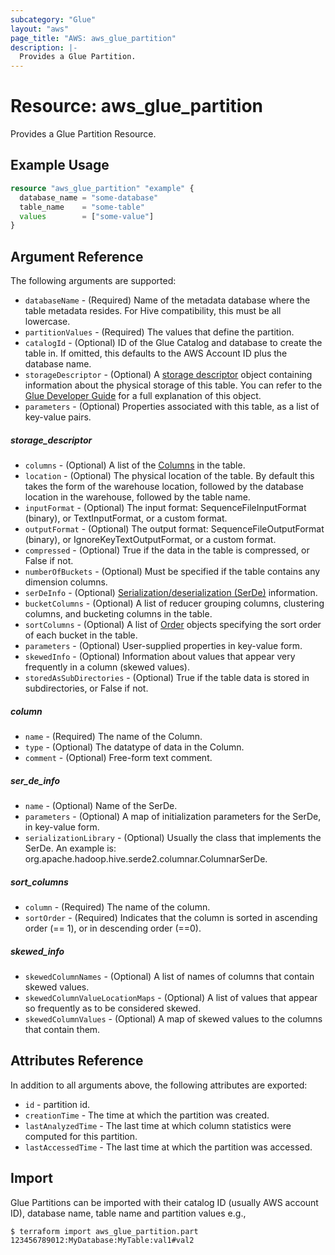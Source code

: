```yaml
---
subcategory: "Glue"
layout: "aws"
page_title: "AWS: aws_glue_partition"
description: |-
  Provides a Glue Partition.
---
```


# Resource: aws_glue_partition

Provides a Glue Partition Resource.

## Example Usage

```terraform
resource "aws_glue_partition" "example" {
  database_name = "some-database"
  table_name    = "some-table"
  values        = ["some-value"]
}
```

## Argument Reference

The following arguments are supported:

* `databaseName` - (Required) Name of the metadata database where the table metadata resides. For Hive compatibility, this must be all lowercase.
* `partitionValues` - (Required) The values that define the partition.
* `catalogId` - (Optional) ID of the Glue Catalog and database to create the table in. If omitted, this defaults to the AWS Account ID plus the database name.
* `storageDescriptor` - (Optional) A [storage descriptor](#storage_descriptor) object containing information about the physical storage of this table. You can refer to the [Glue Developer Guide](https://docs.aws.amazon.com/glue/latest/dg/aws-glue-api-catalog-tables.html#aws-glue-api-catalog-tables-StorageDescriptor) for a full explanation of this object.
* `parameters` - (Optional) Properties associated with this table, as a list of key-value pairs.

##### storage_descriptor

* `columns` - (Optional) A list of the [Columns](#column) in the table.
* `location` - (Optional) The physical location of the table. By default this takes the form of the warehouse location, followed by the database location in the warehouse, followed by the table name.
* `inputFormat` - (Optional) The input format: SequenceFileInputFormat (binary), or TextInputFormat, or a custom format.
* `outputFormat` - (Optional) The output format: SequenceFileOutputFormat (binary), or IgnoreKeyTextOutputFormat, or a custom format.
* `compressed` - (Optional) True if the data in the table is compressed, or False if not.
* `numberOfBuckets` - (Optional) Must be specified if the table contains any dimension columns.
* `serDeInfo` - (Optional) [Serialization/deserialization (SerDe)](#ser_de_info) information.
* `bucketColumns` - (Optional) A list of reducer grouping columns, clustering columns, and bucketing columns in the table.
* `sortColumns` - (Optional) A list of [Order](#sort_columns) objects specifying the sort order of each bucket in the table.
* `parameters` - (Optional) User-supplied properties in key-value form.
* `skewedInfo` - (Optional) Information about values that appear very frequently in a column (skewed values).
* `storedAsSubDirectories` - (Optional) True if the table data is stored in subdirectories, or False if not.

##### column

* `name` - (Required) The name of the Column.
* `type` - (Optional) The datatype of data in the Column.
* `comment` - (Optional) Free-form text comment.

##### ser_de_info

* `name` - (Optional) Name of the SerDe.
* `parameters` - (Optional) A map of initialization parameters for the SerDe, in key-value form.
* `serializationLibrary` - (Optional) Usually the class that implements the SerDe. An example is: org.apache.hadoop.hive.serde2.columnar.ColumnarSerDe.

##### sort_columns

* `column` - (Required) The name of the column.
* `sortOrder` - (Required) Indicates that the column is sorted in ascending order (== 1), or in descending order (==0).

##### skewed_info

* `skewedColumnNames` - (Optional) A list of names of columns that contain skewed values.
* `skewedColumnValueLocationMaps` - (Optional) A list of values that appear so frequently as to be considered skewed.
* `skewedColumnValues` - (Optional) A map of skewed values to the columns that contain them.

## Attributes Reference

In addition to all arguments above, the following attributes are exported:

* `id` - partition id.
* `creationTime` - The time at which the partition was created.
* `lastAnalyzedTime` - The last time at which column statistics were computed for this partition.
* `lastAccessedTime` - The last time at which the partition was accessed.

## Import

Glue Partitions can be imported with their catalog ID (usually AWS account ID), database name, table name and partition values e.g.,

```
$ terraform import aws_glue_partition.part 123456789012:MyDatabase:MyTable:val1#val2
```

<!-- cache-key: cdktf-0.17.0-pre.15 input-3df151e71d49bf319909d949bce00f1ac46ba154033714262dbe07cde2d70331 -->